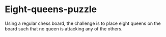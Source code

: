 # Eight-queens-puzzle
Using a regular chess board, the challenge is to place eight queens on the board such that no queen is attacking any of the others.
